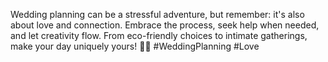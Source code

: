 Wedding planning can be a stressful adventure, but remember: it's also about love and connection. Embrace the process, seek help when needed, and let creativity flow. From eco-friendly choices to intimate gatherings, make your day uniquely yours! 💍✨ #WeddingPlanning #Love